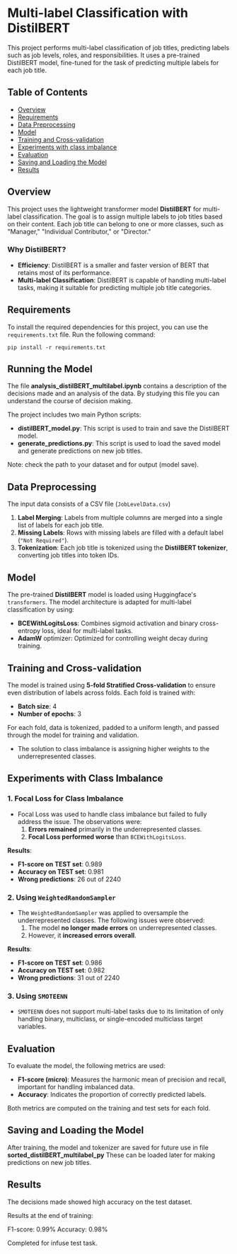 # Multi-label Classification with DistilBERT

This project performs multi-label classification of job titles, predicting labels such as job levels, roles, and responsibilities. It uses a pre-trained DistilBERT model, fine-tuned for the task of predicting multiple labels for each job title.

## Table of Contents

- [Overview](#overview)
- [Requirements](#requirements)
- [Data Preprocessing](#data-preprocessing)
- [Model](#model)
- [Training and Cross-validation](#training-and-cross-validation)
- [Experiments with class imbalance](#experiments-with-class-imbalance)
- [Evaluation](#evaluation)
- [Saving and Loading the Model](#saving-and-loading-the-model)
- [Results](#results)

## Overview

This project uses the lightweight transformer model **DistilBERT** for multi-label classification. The goal is to assign multiple labels to job titles based on their content. Each job title can belong to one or more classes, such as "Manager," "Individual Contributor," or "Director."

### Why DistilBERT?

- **Efficiency**: DistilBERT is a smaller and faster version of BERT that retains most of its performance.
- **Multi-label Classification**: DistilBERT is capable of handling multi-label tasks, making it suitable for predicting multiple job title categories.

## Requirements

To install the required dependencies for this project, you can use the `requirements.txt` file. Run the following command:

```
pip install -r requirements.txt
```

## Running the Model

The file **analysis_distilBERT_multilabel.ipynb** contains a description of the decisions made and an analysis of the data. By studying this file you can understand the course of decision making.

The project includes two main Python scripts:

- **distilBERT_model.py**: This script is used to train and save the DistilBERT model.
- **generate_predictions.py**: This script is used to load the saved model and generate predictions on new job titles.

Note: check the path to your dataset and for output (model save).

## Data Preprocessing

The input data consists of a CSV file (`JobLevelData.csv`) 

1. **Label Merging**: Labels from multiple columns are merged into a single list of labels for each job title.
2. **Missing Labels**: Rows with missing labels are filled with a default label (`"Not Required"`).
3. **Tokenization**: Each job title is tokenized using the **DistilBERT tokenizer**, converting job titles into token IDs.

## Model

The pre-trained **DistilBERT** model is loaded using Huggingface's `transformers`. The model architecture is adapted for multi-label classification by using:

- **BCEWithLogitsLoss**: Combines sigmoid activation and binary cross-entropy loss, ideal for multi-label tasks.
- **AdamW** optimizer: Optimized for controlling weight decay during training.

## Training and Cross-validation

The model is trained using **5-fold Stratified Cross-validation** to ensure even distribution of labels across folds. Each fold is trained with:

- **Batch size**: 4
- **Number of epochs**: 3

For each fold, data is tokenized, padded to a uniform length, and passed through the model for training and validation.

- The solution to class imbalance is assigning higher weights to the underrepresented classes.

## Experiments with Class Imbalance

### 1. Focal Loss for Class Imbalance
- Focal Loss was used to handle class imbalance but failed to fully address the issue. The observations were:
  1. **Errors remained** primarily in the underrepresented classes.
  2. **Focal Loss performed worse** than `BCEWithLogitsLoss`.

**Results**:
- **F1-score on TEST set**: 0.989
- **Accuracy on TEST set**: 0.981
- **Wrong predictions**: 26 out of 2240

### 2. Using `WeightedRandomSampler`
- The `WeightedRandomSampler` was applied to oversample the underrepresented classes. The following issues were observed:
  1. The model **no longer made errors** on underrepresented classes.
  2. However, it **increased errors overall**.

**Results**:
- **F1-score on TEST set**: 0.986
- **Accuracy on TEST set**: 0.982
- **Wrong predictions**: 31 out of 2240

### 3. Using `SMOTEENN`
- `SMOTEENN` does not support multi-label tasks due to its limitation of only handling binary, multiclass, or single-encoded multiclass target variables.

## Evaluation

To evaluate the model, the following metrics are used:

- **F1-score (micro)**: Measures the harmonic mean of precision and recall, important for handling imbalanced data.
- **Accuracy**: Indicates the proportion of correctly predicted labels.

Both metrics are computed on the training and test sets for each fold.

## Saving and Loading the Model

After training, the model and tokenizer are saved for future use in file **sorted_distilBERT_multilabel_py**
These can be loaded later for making predictions on new job titles.

## Results

The decisions made showed high accuracy on the test dataset. 

Results at the end of training:

F1-score: 0.99%
Accuracy: 0.98%

Completed for infuse test task.
